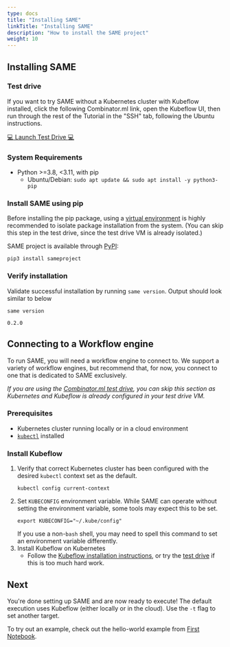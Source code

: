 ```yaml
---
type: docs
title: "Installing SAME"
linkTitle: "Installing SAME"
description: "How to install the SAME project"
weight: 10
---
```


## Installing SAME

### Test drive

If you want to try SAME without a Kubernetes cluster with Kubeflow installed, click the following Combinator.ml link, open the Kubeflow UI, then run through the rest of the Tutorial in the "SSH" tab, following the Ubuntu instructions.

<a href="https://testfaster.ci/launch?embedded=true&amp;repo=https://github.com/combinator-ml/terraform-k8s-stack-kubeflow-mlflow&amp;file=examples/testfaster/.testfaster.yml" target="\_blank">:computer: Launch Test Drive :computer:</a>


### System Requirements

- Python >=3.8, <3.11, with pip
  - Ubuntu/Debian: `sudo apt update && sudo apt install -y python3-pip`

### Install SAME using pip

Before installing the pip package, using a [virtual environment](https://docs.python.org/3/tutorial/venv.html) is highly recommended to isolate package installation from the system. (You can skip this step in the test drive, since the test drive VM is already isolated.)

SAME project is available through [PyPI](https://pypi.org/project/sameproject/):

```shell
pip3 install sameproject
```

### Verify installation

Validate successful installation by running `same version`. Output should look similar to below

```shell
same version
```

```shell
0.2.0
```

## Connecting to a Workflow engine

To run SAME, you will need a workflow engine to connect to. We support a variety of workflow engines, but recommend that, for now, you connect to one that is dedicated to SAME exclusively.

_If you are using the [Combinator.ml test drive](#test-drive), you can skip this section as Kubernetes and Kubeflow is already configured in your test drive VM._

### Prerequisites

- Kubernetes cluster running locally or in a cloud environment
- [`kubectl`](https://kubernetes.io/docs/tasks/tools/#kubectl) installed

### Install Kubeflow

1. Verify that correct Kubernetes cluster has been configured with the desired `kubectl` context set as the default.
   ```shell
   kubectl config current-context
   ```
2. Set `KUBECONFIG` environment variable. While SAME can operate without setting the environment variable, some tools
   may expect this to be set.
   ```shell
   export KUBECONFIG="~/.kube/config"
   ```
   If you use a non-`bash` shell, you may need to spell this command to set an environment variable differently.
3. Install Kubeflow on Kubernetes
    - Follow the [Kubeflow installation instructions](https://www.kubeflow.org/docs/started/installing-kubeflow/), or try the [test drive](#test-drive) if this is too much hard work.

## Next

You're done setting up SAME and are now ready to execute! The default execution uses Kubeflow (either locally or in the cloud). Use the `-t` flag to set another target.

To try out an example, check out the hello-world example from [First Notebook](./first-notebook.md).

